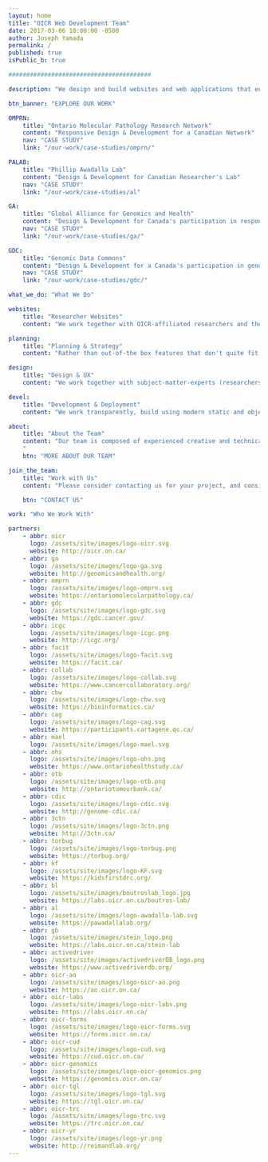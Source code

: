 ```yaml
---
layout: home
title: "OICR Web Development Team"
date: 2017-03-06 10:00:00 -0500
author: Joseph Yamada
permalink: /
published: true
isPublic_b: true

########################################

description: "We design and build websites and web applications that enable OICR to present leading-edge cancer research that engages a global community for collaboration."

btn_banner: "EXPLORE OUR WORK"

OMPRN:
    title: "Ontario Molecular Pathology Research Network"
    content: "Responsive Design & Development for a Canadian Network"
    nav: "CASE STUDY"
    link: "/our-work/case-studies/omprn/"

PALAB:
    title: "Phillip Awadalla Lab"
    content: "Design & Development for Canadian Researcher's Lab"
    nav: "CASE STUDY"
    link: "/our-work/case-studies/al"

GA:
    title: "Global Alliance for Genomics and Health"
    content: "Design & Development for Canada's participation in responsible genomic data sharing"
    nav: "CASE STUDY"
    link: "/our-work/case-studies/ga/"

GDC:
    title: "Genomic Data Commons"
    content: "Design & Development for a Canada's participation in genomic data harmonization"
    nav: "CASE STUDY"
    link: "/our-work/case-studies/gdc/"

what_we_do: "What We Do"

websites:
    title: "Researcher Websites"
    content: "We work together with OICR-affiliated researchers and their programs, to create solutions to enable teams to succeed online, and keep their focus on their science."

planning:
    title: "Planning & Strategy"
    content: "Rather than out-of-the box features that don't quite fit your project goals, we plan the project aligned to our stakeholder's success, to create a custom designed solution that works best."

design:
    title: "Design & UX"
    content: "We work together with subject-matter-experts (researchers and stakeholders), to shape a user-friendly experience and engaging look and feel that resonates with the website's primary users."

devel:
    title: "Development & Deployment"
    content: "We work transparently, build using modern static and object-database-driven web technologies with best practices, to meet project scope & cost & operational goals, and organizational compliance."

about:
    title: "About the Team"
    content: "Our team is composed of experienced creative and technical members, and we work on the Ontario Institute for Cancer Research's international, national and provincial research websites. These websites support and communicate OICR's research services and deliver the programs' ambitious objectives, and provide an extensive array of user-friendly, informative and operational uses.   
    "
    btn: "MORE ABOUT OUR TEAM"

join_the_team:
    title: "Work with Us"
    content: "Please consider contacting us for your project, and consider sending us an RFP for your next web project, we'd love to help you too.  Our solutions have been shaped to provide meaningful outcomes to enable small teams to succeed online.  Our professional experiences include organizational compliance in security, privacy, accessibility, and communications.  We also provide operational maintainance which has shaped our software engineering practices to design truly sustainable systems that with less consumption and software maintenance."

    btn: "CONTACT US"

work: "Who We Work With"

partners:
    - abbr: oicr
      logo: /assets/site/images/logo-oicr.svg
      website: http://oicr.on.ca/
    - abbr: ga
      logo: /assets/site/images/logo-ga.svg
      website: http://genomicsandhealth.org/
    - abbr: omprn
      logo: /assets/site/images/logo-omprn.svg
      website: https://ontariomolecularpathology.ca/
    - abbr: gdc
      logo: /assets/site/images/logo-gdc.svg
      website: https://gdc.cancer.gov/
    - abbr: icgc
      logo: /assets/site/images/logo-icgc.png
      website: http://icgc.org/
    - abbr: facit
      logo: /assets/site/images/logo-facit.svg
      website: https://facit.ca/
    - abbr: collab
      logo: /assets/site/images/logo-collab.svg
      website: https://www.cancercollaboratory.org/
    - abbr: cbw
      logo: /assets/site/images/logo-cbw.svg
      website: https://bioinformatics.ca/
    - abbr: cag
      logo: /assets/site/images/logo-cag.svg
      website: https://participants.cartagene.qc.ca/
    - abbr: mael
      logo: /assets/site/images/logo-mael.svg
    - abbr: ohs
      logo: /assets/site/images/logo-ohs.png
      website: https://www.ontariohealthstudy.ca/
    - abbr: otb
      logo: /assets/site/images/logo-otb.png
      website: http://ontariotumourbank.ca/
    - abbr: cdic
      logo: /assets/site/images/logo-cdic.svg
      website: http://genome-cdic.ca/
    - abbr: 3ctn
      logo: /assets/site/images/logo-3ctn.png
      website: http://3ctn.ca/
    - abbr: torbug
      logo: /assets/site/images/logo-torbug.png
      website: https://torbug.org/
    - abbr: kf
      logo: /assets/site/images/logo-KF.svg
      website: https://kidsfirstdrc.org/
    - abbr: bl
      logo: /assets/site/images/boutroslab_logo.jpg
      website: https://labs.oicr.on.ca/boutros-lab/
    - abbr: al
      logo: /assets/site/images/logo-awadalla-lab.svg
      website: https://pawadallalab.org/
    - abbr: gb
      logo: /assets/site/images/stein_logo.png
      website: https://labs.oicr.on.ca/stein-lab
    - abbr: activedriver
      logo: /assets/site/images/activedriverDB_logo.png
      website: https://www.activedriverdb.org/
    - abbr: oicr-ao
      logo: /assets/site/images/logo-oicr-ao.png
      website: https://ao.oicr.on.ca/
    - abbr: oicr-labs
      logo: /assets/site/images/logo-oicr-labs.png
      website: https://labs.oicr.on.ca/
    - abbr: oicr-forms
      logo: /assets/site/images/logo-oicr-forms.svg
      website: https://forms.oicr.on.ca/
    - abbr: oicr-cud
      logo: /assets/site/images/logo-cud.svg
      website: https://cud.oicr.on.ca/
    - abbr: oicr-genomics
      logo: /assets/site/images/logo-oicr-genomics.png
      website: https://genomics.oicr.on.ca/
    - abbr: oicr-tgl
      logo: /assets/site/images/logo-tgl.svg
      website: https://tgl.oicr.on.ca/
    - abbr: oicr-trc
      logo: /assets/site/images/logo-trc.svg
      website: https://trc.oicr.on.ca/
    - abbr: oicr-yr
      logo: /assets/site/images/logo-yr.png
      website: http://reimandlab.org/
---
```

